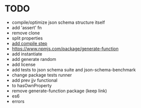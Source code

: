 # TODO

- compile/optimize json schema structure itself
- add 'assert' fn
- remove clone
- split properties
- [add compile step](http://ejohn.org/blog/asmjs-javascript-compile-target/)
- https://www.npmjs.com/package/generate-function
- add instantiate
- add generate random
- add license
- add tests to json schema suite and json-schema-benchmark
- change package tests runner
- add prev jjv functional
- to hasOwnProperty
- remove generate-function package (keep link)
- es6
- errors